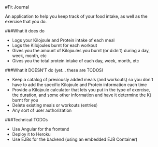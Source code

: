 #Fit Journal

An application to help you keep track of your food intake, as well as the exercise that you do.

###What it does do

  - Logs your Kilojoule and Protein intake of each meal
  - Logs the Kilojoules burnt for each workout
  - Gives you the amount of Kilojoules you burnt (or didn't) during a day, week, month, etc
  - Gives you the total protein intake of each day, week, month, etc

###What it DOESN'T do (yet... these are TODOS)

  - Keep a catalog of previously added meals (and workouts) so you don't have to add
    the specific Kilojoule and Protein information each time
  - Provide a Kilojoule calculator that lets you put in the type of exercise, the duration,
    and some other information and have it determine the Kj burnt for you
  - Delete existing meals or workouts (entries)
  - Any sort of user authorization

###Technical TODOs

  - Use Angular for the frontend
  - Deploy it to Heroku
  - Use EJBs for the backend (using an embedded EJB Container)
